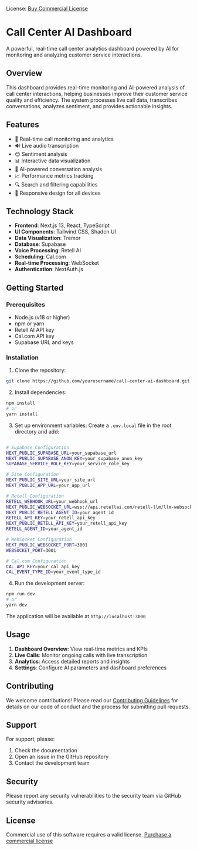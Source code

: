 License: [Buy Commercial License](https://buy.stripe.com)

# Call Center AI Dashboard

A powerful, real-time call center analytics dashboard powered by AI for monitoring and analyzing customer service interactions.

## Overview

This dashboard provides real-time monitoring and AI-powered analysis of call center interactions, helping businesses improve their customer service quality and efficiency. The system processes live call data, transcribes conversations, analyzes sentiment, and provides actionable insights.

## Features

- 🎯 Real-time call monitoring and analytics
- 🔊 Live audio transcription
- 😊 Sentiment analysis
- 📊 Interactive data visualization
- 🤖 AI-powered conversation analysis
- 📈 Performance metrics tracking
- 🔍 Search and filtering capabilities
- 📱 Responsive design for all devices

## Technology Stack

- **Frontend**: Next.js 13, React, TypeScript
- **UI Components**: Tailwind CSS, Shadcn UI
- **Data Visualization**: Tremor
- **Database**: Supabase
- **Voice Processing**: Retell AI
- **Scheduling**: Cal.com
- **Real-time Processing**: WebSocket
- **Authentication**: NextAuth.js

## Getting Started

### Prerequisites

- Node.js (v18 or higher)
- npm or yarn
- Retell AI API key
- Cal.com API key
- Supabase URL and keys

### Installation

1. Clone the repository:
```bash
git clone https://github.com/yourusername/call-center-ai-dashboard.git
```

2. Install dependencies:
```bash
npm install
# or
yarn install
```

3. Set up environment variables:
Create a `.env.local` file in the root directory and add:
```bash

# Supabase Configuration
NEXT_PUBLIC_SUPABASE_URL=your_supabase_url
NEXT_PUBLIC_SUPABASE_ANON_KEY=your_supabase_anon_key
SUPABASE_SERVICE_ROLE_KEY=your_service_role_key

# Site Configuration
NEXT_PUBLIC_SITE_URL=your_site_url
NEXT_PUBLIC_APP_URL=your_app_url

# Retell Configuration
RETELL_WEBHOOK_URL=your_webhook_url
NEXT_PUBLIC_WEBSOCKET_URL=wss://api.retellai.com/retell-llm/llm-websocket
NEXT_PUBLIC_RETELL_AGENT_ID=your_agent_id
RETELL_API_KEY=your_retell_api_key
NEXT_PUBLIC_RETELL_API_KEY=your_retell_api_key
RETELL_AGENT_ID=your_agent_id

# WebSocket Configuration
NEXT_PUBLIC_WEBSOCKET_PORT=3001
WEBSOCKET_PORT=3001

# Cal.com Configuration
CAL_API_KEY=your_cal_api_key
CAL_EVENT_TYPE_ID=your_event_type_id
```

4. Run the development server:
```bash
npm run dev
# or
yarn dev
```

The application will be available at `http://localhost:3000`

## Usage

1. **Dashboard Overview**: View real-time metrics and KPIs
2. **Live Calls**: Monitor ongoing calls with live transcription
3. **Analytics**: Access detailed reports and insights
4. **Settings**: Configure AI parameters and dashboard preferences

## Contributing

We welcome contributions! Please read our [Contributing Guidelines](CONTRIBUTING.md) for details on our code of conduct and the process for submitting pull requests.

## Support

For support, please:
1. Check the documentation
2. Open an issue in the GitHub repository
3. Contact the development team

## Security

Please report any security vulnerabilities to the security team via GitHub security advisories.

## License

Commercial use of this software requires a valid license. [Purchase a commercial license](https://buy.stripe.com)
